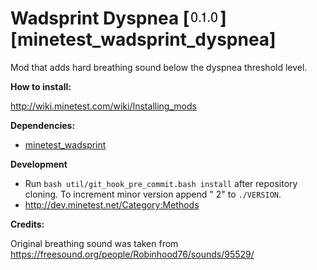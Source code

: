 # Wadsprint Dyspnea [![Version](/util/version.png)] [minetest_wadsprint_dyspnea] 

Mod that adds hard breathing sound below the dyspnea threshold level.

**How to install:**

http://wiki.minetest.com/wiki/Installing_mods

**Dependencies:**

- [minetest_wadsprint](https://github.com/aa6/minetest_wadsprint)

**Development**

- Run `bash util/git_hook_pre_commit.bash install` after repository cloning. To increment minor version append " 2" to `./VERSION`.
- http://dev.minetest.net/Category:Methods

**Credits:**

Original breathing sound was taken from https://freesound.org/people/Robinhood76/sounds/95529/